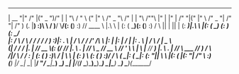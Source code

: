 
   _______  ___  ___  ___________  __    __     ______    _____  ___        ______    __    __       __      ___      ___       _______  _____  ___    _______    _______   ________  
  |   __ "\|"  \/"  |("     _   ")/" |  | "\   /    " \  (\"   \|"  \      /" _  "\  /" |  | "\     /""\    |"  |    |"  |     /"     "|(\"   \|"  \  /" _   "|  /"     "| /"       ) 
  (. |__) :)\   \  /  )__/  \\__/(:  (__)  :) // ____  \ |.\\   \    |    (: ( \___)(:  (__)  :)   /    \   ||  |    ||  |    (: ______)|.\\   \    |(: ( \___) (: ______)(:   \___/  
  |:  ____/  \\  \/      \\_ /    \/      \/ /  /    ) :)|: \.   \\  |     \/ \      \/      \/   /' /\  \  |:  |    |:  |     \/    |  |: \.   \\  | \/ \       \/    |   \___  \    
  (|  /      /   /       |.  |    //  __  \\(: (____/ // |.  \    \. |     //  \ _   //  __  \\  //  __'  \  \  |___  \  |___  // ___)_ |.  \    \. | //  \ ___  // ___)_   __/  \\   
 /|__/ \    /   /        \:  |   (:  (  )  :)\        /  |    \    \ |    (:   _) \ (:  (  )  :)/   /  \\  \( \_|:  \( \_|:  \(:      "||    \    \ |(:   _(  _|(:      "| /" \   :)  
(_______)  |___/          \__|    \__|  |__/  \"_____/    \___|\____\)     \_______) \__|  |__/(___/    \___)\_______)\_______)\_______) \___|\____\) \_______)  \_______)(_______/   
                                                                                                                                                                                      

